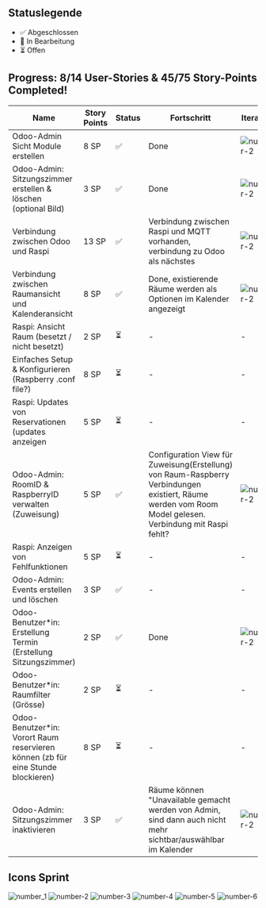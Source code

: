 ## Statuslegende
- ✅ Abgeschlossen
- 🔄 In Bearbeitung
- ⏳ Offen

## Progress: 8/14 User-Stories  &  45/75 Story-Points Completed!



| Name | Story Points | Status | Fortschritt | Iteration|
| - | - | - | - | - |
| Odoo-Admin Sicht Module erstellen | 8 SP | ✅ | Done | ![number-2](https://github.com/user-attachments/assets/68ccd9a0-3247-4551-859f-72538872b16e) |
| Odoo-Admin: Sitzungszimmer erstellen & löschen (optional Bild) |  3 SP | ✅ | Done | ![number-2](https://github.com/user-attachments/assets/68ccd9a0-3247-4551-859f-72538872b16e) |
| Verbindung zwischen Odoo und Raspi | 13 SP | ✅ | Verbindung zwischen Raspi und MQTT vorhanden, verbindung zu Odoo als nächstes | ![number-2](https://github.com/user-attachments/assets/68ccd9a0-3247-4551-859f-72538872b16e) |
| Verbindung zwischen Raumansicht und Kalenderansicht | 8 SP | ✅ | Done, existierende Räume werden als Optionen im Kalender angezeigt | ![number-2](https://github.com/user-attachments/assets/68ccd9a0-3247-4551-859f-72538872b16e) |
| Raspi: Ansicht Raum (besetzt / nicht besetzt) | 2 SP | ⏳ | - | - |
| Einfaches Setup & Konfigurieren (Raspberry .conf file?) | 8 SP | ⏳ | - | - |
| Raspi: Updates von Reservationen (updates anzeigen | 5 SP | ⏳ | - | - |
| Odoo-Admin: RoomID & RaspberryID verwalten (Zuweisung) | 5 SP | ✅ | Configuration View für Zuweisung(Erstellung) von Raum-Raspberry Verbindungen existiert, Räume werden vom Room Model gelesen. Verbindung mit Raspi fehlt? | ![number-2](https://github.com/user-attachments/assets/68ccd9a0-3247-4551-859f-72538872b16e) |
| Raspi: Anzeigen von Fehlfunktionen | 5 SP | ⏳ | - | - |
| Odoo-Admin: Events erstellen und löschen | 3 SP |	✅ | - | - |
| Odoo-Benutzer*in: Erstellung Termin (Erstellung Sitzungszimmer) | 2 SP | ✅ | Done | ![number-2](https://github.com/user-attachments/assets/68ccd9a0-3247-4551-859f-72538872b16e) |
| Odoo-Benutzer*in: Raumfilter (Grösse) | 2 SP | ⏳ | - | - |
| Odoo-Benutzer*in: Vorort Raum reservieren können (zb für eine Stunde blockieren) | 8 SP | ⏳ | - | - |
| Odoo-Admin: Sitzungszimmer inaktivieren | 3 SP | ✅ | Räume können "Unavailable gemacht werden von Admin, sind dann auch nicht mehr sichtbar/auswählbar im Kalender | ![number-2](https://github.com/user-attachments/assets/68ccd9a0-3247-4551-859f-72538872b16e) |


## Icons Sprint
![number_1](https://github.com/user-attachments/assets/bbe38118-da83-4838-b7c0-5f99985cf19e)
![number-2](https://github.com/user-attachments/assets/68ccd9a0-3247-4551-859f-72538872b16e)
![number-3](https://github.com/user-attachments/assets/a2e7514a-eab8-4d23-9c87-cd58b247637b)
![number-4](https://github.com/user-attachments/assets/696ba4ec-7ae3-43aa-b56b-872d033213b4)
![number-5](https://github.com/user-attachments/assets/5291c3c6-1edf-4b7e-b917-f295ddcf9b6b)
![number-6](https://github.com/user-attachments/assets/14aaa3f9-8ea0-4603-a5e9-d4507dc9185c)
